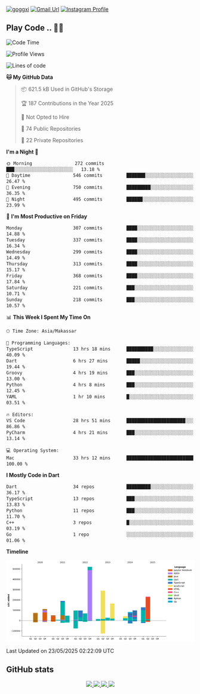 [![goggxi](https://img.shields.io/badge/Portofolio-Goggxi-orange)](https://goggxi.github.io)
[![Gmail Url](https://img.shields.io/twitter/url?label=Goggxi@gmail.com&logo=gmail&style=social&url=http%3A%2F%2Fmailto%3Acontact.Goggxi@gmail.com)](mailto:Goggxi@gmail.com) [![Instagram Profile](https://img.shields.io/twitter/url?label=moh_rifkan&logo=instagram&style=social&url=https://www.instagram.com/moh_rifkan/)](https://www.instagram.com/moh_rifkan/)

## Play Code .. 💬🚀

<!-- [![Moh Rifkan GitHub stats](https://github-readme-stats.vercel.app/api?username=goggxi&count_private=true&show_icons=true&theme=dracula&custom_title=Goggxi%20Statistic%20🚀)](https://github.com/goggxi/goggxi)

[![Top Langs](https://github-readme-stats.vercel.app/api/top-langs/?username=goggxi&langs_count=8&layout=compact&show_icons=true&theme=dracula)](https://github.com/goggxi/goggxi) -->

<!--START_SECTION:waka-->
![Code Time](http://img.shields.io/badge/Code%20Time-4%2C332%20hrs%2053%20mins-blue)

![Profile Views](http://img.shields.io/badge/Profile%20Views-1-blue)

![Lines of code](https://img.shields.io/badge/From%20Hello%20World%20I%27ve%20Written-2.3%20million%20lines%20of%20code-blue)

**🐱 My GitHub Data** 

> 📦 621.5 kB Used in GitHub's Storage 
 > 
> 🏆 187 Contributions in the Year 2025
 > 
> 🚫 Not Opted to Hire
 > 
> 📜 74 Public Repositories 
 > 
> 🔑 22 Private Repositories 
 > 
**I'm a Night 🦉** 

```text
🌞 Morning                272 commits         ███░░░░░░░░░░░░░░░░░░░░░░   13.18 % 
🌆 Daytime                546 commits         ███████░░░░░░░░░░░░░░░░░░   26.47 % 
🌃 Evening                750 commits         █████████░░░░░░░░░░░░░░░░   36.35 % 
🌙 Night                  495 commits         ██████░░░░░░░░░░░░░░░░░░░   23.99 % 
```
📅 **I'm Most Productive on Friday** 

```text
Monday                   307 commits         ████░░░░░░░░░░░░░░░░░░░░░   14.88 % 
Tuesday                  337 commits         ████░░░░░░░░░░░░░░░░░░░░░   16.34 % 
Wednesday                299 commits         ████░░░░░░░░░░░░░░░░░░░░░   14.49 % 
Thursday                 313 commits         ████░░░░░░░░░░░░░░░░░░░░░   15.17 % 
Friday                   368 commits         ████░░░░░░░░░░░░░░░░░░░░░   17.84 % 
Saturday                 221 commits         ███░░░░░░░░░░░░░░░░░░░░░░   10.71 % 
Sunday                   218 commits         ███░░░░░░░░░░░░░░░░░░░░░░   10.57 % 
```


📊 **This Week I Spent My Time On** 

```text
🕑︎ Time Zone: Asia/Makassar

💬 Programming Languages: 
TypeScript               13 hrs 18 mins      ██████████░░░░░░░░░░░░░░░   40.09 % 
Dart                     6 hrs 27 mins       █████░░░░░░░░░░░░░░░░░░░░   19.44 % 
Groovy                   4 hrs 19 mins       ███░░░░░░░░░░░░░░░░░░░░░░   13.00 % 
Python                   4 hrs 8 mins        ███░░░░░░░░░░░░░░░░░░░░░░   12.45 % 
YAML                     1 hr 10 mins        █░░░░░░░░░░░░░░░░░░░░░░░░   03.51 % 

🔥 Editors: 
VS Code                  28 hrs 51 mins      ██████████████████████░░░   86.86 % 
PyCharm                  4 hrs 21 mins       ███░░░░░░░░░░░░░░░░░░░░░░   13.14 % 

💻 Operating System: 
Mac                      33 hrs 12 mins      █████████████████████████   100.00 % 
```

**I Mostly Code in Dart** 

```text
Dart                     34 repos            █████████░░░░░░░░░░░░░░░░   36.17 % 
TypeScript               13 repos            ███░░░░░░░░░░░░░░░░░░░░░░   13.83 % 
Python                   11 repos            ███░░░░░░░░░░░░░░░░░░░░░░   11.70 % 
C++                      3 repos             █░░░░░░░░░░░░░░░░░░░░░░░░   03.19 % 
Go                       1 repo              ░░░░░░░░░░░░░░░░░░░░░░░░░   01.06 % 
```



**Timeline**

![Lines of Code chart](https://raw.githubusercontent.com/Goggxi/Goggxi/main/assets/bar_graph.png)


 Last Updated on 23/05/2025 02:22:09 UTC
<!--END_SECTION:waka-->

## GitHub stats

<p align="center">
  <a href="https://github.com/goggxi">
    <img src="http://github-profile-summary-cards.vercel.app/api/cards/profile-details?username=goggxi&theme=transparent" />
  </a>
  <a href="https://github.com/goggxi">
    <img src="https://github-readme-streak-stats.herokuapp.com/?user=goggxi&hide_border=true&card_width=338&theme=transparent" />
  </a>
  <a href="https://github.com/goggxi">
    <img src="http://github-profile-summary-cards.vercel.app/api/cards/stats?username=goggxi&theme=transparent" />
  </a>
  <a href="https://github.com/goggxi">
    <img src="https://github-readme-stats.vercel.app/api/top-langs/?username=goggxi&langs_count=10&exclude_repo=&hide=c,makefile,html,css,sass,nix,nunjucks,tsql,dockerfile,shell&card_width=699&hide_border=true&theme=transparent" />
  </a>
  <!-- <br/>
  <a href="https://github.com/goggxi">
    <img src="https://komarev.com/ghpvc/?username=goggxi&color=blue&style=flat" />
  </a> -->
</p>

